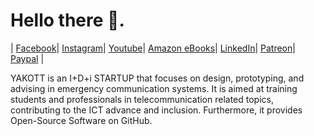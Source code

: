 # Hello there 👋.

|
[Facebook](https://www.facebook.com/YAKOTTec/)|
[Instagram](https://www.instagram.com/YAKOTTec/)|
[Youtube](https://www.youtube.com/channel/UCX0OJIAD9p3eljanX0_gtTA/)|
[Amazon eBooks](https://www.amazon.com/YAKOTTec/e/B08NZ1J1PJ/)|
[LinkedIn](https://www.linkedin.com/company/YAKOTTec/)|
[Patreon](https://www.patreon.com/YAKOTTec/)|
[Paypal](https://paypal.me/YAKOTTec/)
|

YAKOTT is an I+D+i STARTUP that focuses on design, prototyping, and advising in emergency communication systems. It is aimed at training students and professionals in telecommunication related topics, contributing to the ICT advance and inclusion. Furthermore, it provides Open-Source Software on GitHub.
